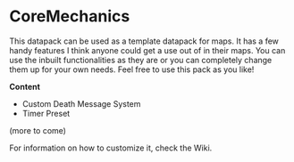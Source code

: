 # CoreMechanics
This datapack can be used as a template datapack for maps. It has a few handy features I think anyone could get a use out of in their maps. You can use the inbuilt functionalities as they are or you can completely change them up for your own needs. Feel free to use this pack as you like!

**Content**
- Custom Death Message System
- Timer Preset

(more to come)

For information on how to customize it, check the Wiki.
